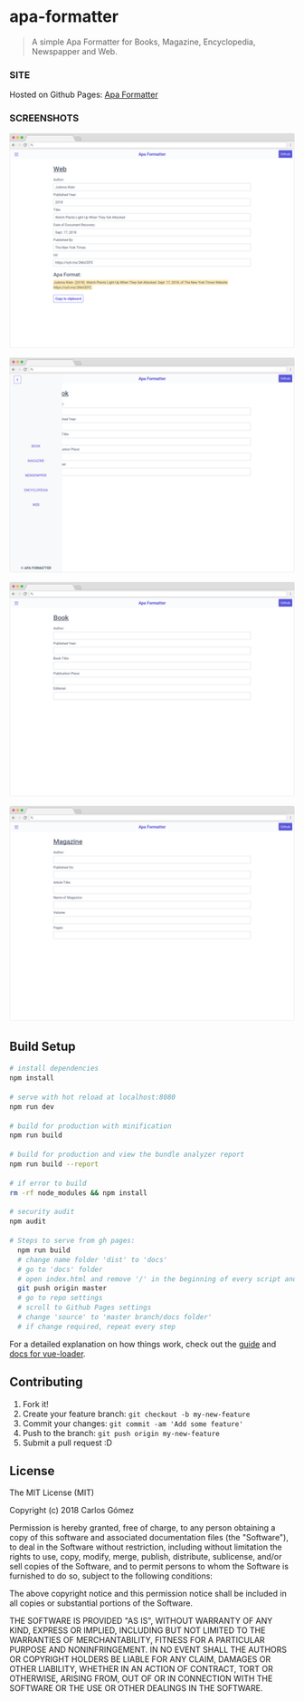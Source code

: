 # apa-formatter

> A simple Apa Formatter for Books, Magazine, Encyclopedia, Newspapper and Web.

### SITE

Hosted on Github Pages: [Apa Formatter](https://carlosgomez2.github.io/apa-formatter/)

### SCREENSHOTS

![](frame-apa-web.png)

![](frame-apa-menu.png)

![](frame-apa-book.png)

![](frame-apa-magazine.png)

## Build Setup

``` bash
# install dependencies
npm install

# serve with hot reload at localhost:8080
npm run dev

# build for production with minification
npm run build

# build for production and view the bundle analyzer report
npm run build --report

# if error to build
rm -rf node_modules && npm install

# security audit
npm audit

# Steps to serve from gh pages:
  npm run build
  # change name folder 'dist' to 'docs'
  # go to 'docs' folder
  # open index.html and remove '/' in the beginning of every script and link tag's 'src' attribute
  git push origin master
  # go to repo settings
  # scroll to Github Pages settings
  # change 'source' to 'master branch/docs folder'
  # if change required, repeat every step
```

For a detailed explanation on how things work, check out the [guide](http://vuejs-templates.github.io/webpack/) and [docs for vue-loader](http://vuejs.github.io/vue-loader).

## Contributing

1. Fork it!
2. Create your feature branch: `git checkout -b my-new-feature`
3. Commit your changes: `git commit -am 'Add some feature'`
4. Push to the branch: `git push origin my-new-feature`
5. Submit a pull request :D

## License

The MIT License (MIT)

Copyright (c) 2018 Carlos Gómez

Permission is hereby granted, free of charge, to any person obtaining a copy of this software and associated documentation files (the "Software"), to deal in the Software without restriction, including without limitation the rights to use, copy, modify, merge, publish, distribute, sublicense, and/or sell copies of the Software, and to permit persons to whom the Software is furnished to do so, subject to the following conditions:

The above copyright notice and this permission notice shall be included in all copies or substantial portions of the Software.

THE SOFTWARE IS PROVIDED "AS IS", WITHOUT WARRANTY OF ANY KIND, EXPRESS OR IMPLIED, INCLUDING BUT NOT LIMITED TO THE WARRANTIES OF MERCHANTABILITY, FITNESS FOR A PARTICULAR PURPOSE AND NONINFRINGEMENT. IN NO EVENT SHALL THE AUTHORS OR COPYRIGHT HOLDERS BE LIABLE FOR ANY CLAIM, DAMAGES OR OTHER LIABILITY, WHETHER IN AN ACTION OF CONTRACT, TORT OR OTHERWISE, ARISING FROM, OUT OF OR IN CONNECTION WITH THE SOFTWARE OR THE USE OR OTHER DEALINGS IN THE SOFTWARE.
